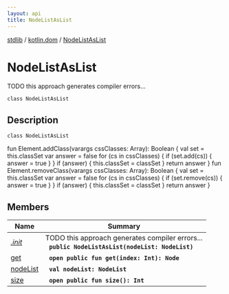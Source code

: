 ```yaml
---
layout: api
title: NodeListAsList
---
```

[stdlib](../../index.md) / [kotlin.dom](../index.md) / [NodeListAsList](index.md)

# NodeListAsList
TODO this approach generates compiler errors...
```
class NodeListAsList
```
## Description
```
class NodeListAsList
```
fun Element.addClass(varargs cssClasses: Array<String>): Boolean {
val set = this.classSet
var answer = false
for (cs in cssClasses) {
if (set.add(cs)) {
answer = true
}
}
if (answer) {
this.classSet = classSet
}
return answer
}
fun Element.removeClass(varargs cssClasses: Array<String>): Boolean {
val set = this.classSet
var answer = false
for (cs in cssClasses) {
if (set.remove(cs)) {
answer = true
}
}
if (answer) {
this.classSet = classSet
}
return answer
}


## Members

| Name | Summary |
|------|---------|
|[*.init*](_init_.md)|TODO this approach generates compiler errors...<br>&nbsp;&nbsp;**`public NodeListAsList(nodeList: NodeList)`**<br>|
|[get](get.md)|&nbsp;&nbsp;**`open public fun get(index: Int): Node`**<br>|
|[nodeList](nodeList.md)|&nbsp;&nbsp;**`val nodeList: NodeList`**<br>|
|[size](size.md)|&nbsp;&nbsp;**`open public fun size(): Int`**<br>|
